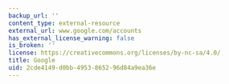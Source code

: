 ```yaml
---
backup_url: ''
content_type: external-resource
external_url: www.google.com/accounts
has_external_license_warning: false
is_broken: ''
license: https://creativecommons.org/licenses/by-nc-sa/4.0/
title: Google
uid: 2cde4149-d0bb-4953-8652-96d84a9ea36e
---
```

